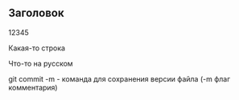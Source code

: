 ## Заголовок

12345

Какая-то строка

Что-то на русском

git commit -m  - команда для сохранения версии файла (-m флаг комментария)